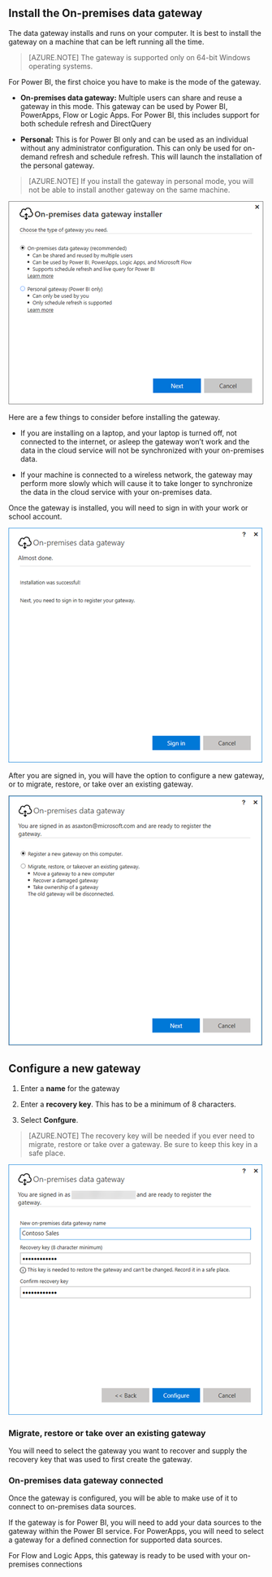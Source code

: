 ## Install the On-premises data gateway

The data gateway installs and runs on your computer. It is best to install the gateway on a machine that can be left running all the time.

> [AZURE.NOTE] The gateway is supported only on 64-bit Windows operating systems.

For Power BI, the first choice you have to make is the mode of the gateway.

-	**On-premises data gateway:** Multiple users can share and reuse a gateway in this mode. This gateway can be used by Power BI, PowerApps, Flow or Logic Apps. For Power BI, this includes support for both schedule refresh and DirectQuery

-	**Personal:** This is for Power BI only and can be used as an individual without any administrator configuration. This can only be used for on-demand refresh and schedule refresh. This will launch the installation of the personal gateway.

> [AZURE.NOTE] If you install the gateway in personal mode, you will not be able to install another gateway on the same machine. 

![on-prem-data-gateway-install-powerbi](./media/gateway-onprem-install-include/on-prem-data-gateway-install-powerbi.png)

Here are a few things to consider before installing the gateway.

-	If you are installing on a laptop, and your laptop is turned off, not connected to the internet, or asleep the gateway won’t work and the data in the cloud service will not be synchronized with your on-premises data.

-	If your machine is connected to a wireless network, the gateway may perform more slowly which will cause it to take longer to synchronize the data in the cloud service with your on-premises data.

Once the gateway is installed, you will need to sign in with your work or school account.

![on-prem-data-gateway-install-signin](./media/gateway-onprem-install-include/on-prem-data-gateway-install-signin.png)

After you are signed in, you will have the option to configure a new gateway, or to migrate, restore, or take over an existing gateway.

![on-prem-data-gateway-install-register-recovery](./media/gateway-onprem-install-include/on-prem-data-gateway-install-register-recovery.png)

## Configure a new gateway

1.	Enter a **name** for the gateway

2.	Enter a **recovery key**. This has to be a minimum of 8 characters.

3.	Select **Confgure**.

> [AZURE.NOTE] The recovery key will be needed if you ever need to migrate, restore or take over a gateway. Be sure to keep this key in a safe place.

![on-prem-data-gateway-install-recovery](./media/gateway-onprem-install-include/on-prem-data-gateway-install-recovery.png)

### Migrate, restore or take over an existing gateway

You will need to select the gateway you want to recover and supply the recovery key that was used to first create the gateway. 

### On-premises data gateway connected

Once the gateway is configured, you will be able to make use of it to connect to on-premises data sources. 

If the gateway is for Power BI, you will need to add your data sources to the gateway within the Power BI service. For PowerApps, you will need to select a gateway for a defined connection for supported data sources.

For Flow and Logic Apps, this gateway is ready to be used with your on-premises connections 